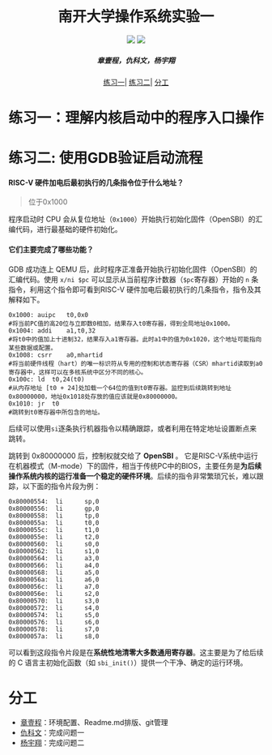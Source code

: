<h1 align="center"> 南开大学操作系统实验一 </h1>
<p align="center">
<a href="https://cc.nankai.edu.cn/"><img src="https://img.shields.io/badge/NKU-CS-07679f"></a>
<a href="http://oslab.mobisys.cc/"><img src="https://img.shields.io/badge/NKU-OS-86006a"></a>
</p>
<h5 align="center"><em>章壹程，仇科文，杨宇翔 </em></h5>
<p align="center">
<p align="center">
  <a href="#练习一">练习一</a>|
  <a href="#练习二">练习二</a>|
  <a href="#分工">分工</a>
</p>

# 练习一：理解内核启动中的程序入口操作

# 练习二: 使用GDB验证启动流程
#### RISC-V 硬件加电后最初执行的几条指令位于什么地址？

> 位于0x1000

程序启动时 CPU 会从复位地址（`0x1000`）开始执行初始化固件（OpenSBI）的汇编代码，进行最基础的硬件初始化。



#### 它们主要完成了哪些功能？

GDB 成功连上 QEMU 后，此时程序正准备开始执行初始化固件（OpenSBI）的汇编代码。使用 `x/ni $pc` 可以显示从当前程序计数器（`$pc`寄存器）开始的 `n` 条指令，利用这个指令即可看到RISC-V 硬件加电后最初执行的几条指令，指令及其解释如下。

```assembly
0x1000: auipc	t0,0x0 	
#将当前PC值的高20位与立即数0相加，结果存入t0寄存器，得到全局地址0x1000。
0x1004:	addi	a1,t0,32
#将t0中的值加上十进制32，结果存入a1寄存器。此时a1中的值为0x1020，这个地址可能指向某些数据或配置。
0x1008:	csrr	a0,mhartid 
#将当前硬件线程（hart）的唯一标识符从专用的控制和状态寄存器（CSR）mhartid读取到a0寄存器中，这样可以在多核系统中区分不同的核心。
0x100c:	ld	t0,24(t0)
#从内存地址 [t0 + 24]处加载一个64位的值到t0寄存器。监控到后续跳转到地址 0x80000000，地址0x1018处存放的值应该就是0x80000000。
0x1010:	jr	t0 
#跳转到t0寄存器中所包含的地址。
```

后续可以使用`si`逐条执行机器指令以精确跟踪，或者利用在特定地址设置断点来跳转。



跳转到 0x80000000 后，控制权就交给了 **OpenSBI** 。 它是RISC-V系统中运行在机器模式（M-mode）下的固件，相当于传统PC中的BIOS，主要任务是**为后续操作系统内核的运行准备一个稳定的硬件环境**。后续的指令非常繁琐冗长，难以跟踪，以下面的指令片段为例：

```assembly
0x80000554:  li      sp,0                                         
0x80000556:  li      gp,0                                         
0x80000558:  li      tp,0                                        
0x8000055a:  li      t0,0                                     
0x8000055c:  li      t1,0                                    
0x8000055e:  li      t2,0  
0x80000560:  li      s0,0 
0x80000562:  li      s1,0      
0x80000564:  li      a3,0         
0x80000566:  li      a4,0  
0x80000568:  li      a5,0 
0x8000056a:  li      a6,0        
0x8000056c:  li      a7,0       
0x8000056e:  li      s2,0   
0x80000570:  li      s3,0  
0x80000572:  li      s4,0                                     
0x80000574:  li      s5,0                                     
0x80000576:  li      s6,0   
0x80000578:  li      s7,0                                         
0x8000057a:  li      s8,0
```

可以看到这段指令片段是在**系统性地清零大多数通用寄存器**。这主要是为了给后续的 C 语言主初始化函数（如 `sbi_init()`）提供一个干净、确定的运行环境。



# 分工

- [章壹程](https://github.com/u2003yuge)：环境配置、Readme.md排版、git管理
- [仇科文](https://github.com/luyanhexay)：完成问题一
- [杨宇翔](https://github.com/sheepspacefly)：完成问题二